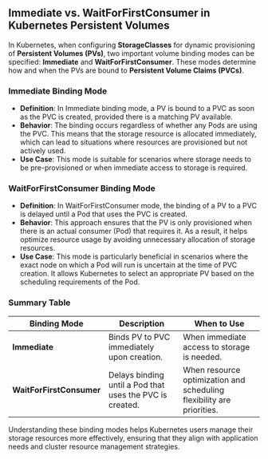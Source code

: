 ## Immediate vs. WaitForFirstConsumer in Kubernetes Persistent Volumes

In Kubernetes, when configuring **StorageClasses** for dynamic provisioning of **Persistent Volumes (PVs)**, two important volume binding modes can be specified: **Immediate** and **WaitForFirstConsumer**. These modes determine how and when the PVs are bound to **Persistent Volume Claims (PVCs)**.

### Immediate Binding Mode

- **Definition**: In Immediate binding mode, a PV is bound to a PVC as soon as the PVC is created, provided there is a matching PV available.
- **Behavior**: The binding occurs regardless of whether any Pods are using the PVC. This means that the storage resource is allocated immediately, which can lead to situations where resources are provisioned but not actively used.
- **Use Case**: This mode is suitable for scenarios where storage needs to be pre-provisioned or when immediate access to storage is required.

### WaitForFirstConsumer Binding Mode

- **Definition**: In WaitForFirstConsumer mode, the binding of a PV to a PVC is delayed until a Pod that uses the PVC is created.
- **Behavior**: This approach ensures that the PV is only provisioned when there is an actual consumer (Pod) that requires it. As a result, it helps optimize resource usage by avoiding unnecessary allocation of storage resources.
- **Use Case**: This mode is particularly beneficial in scenarios where the exact node on which a Pod will run is uncertain at the time of PVC creation. It allows Kubernetes to select an appropriate PV based on the scheduling requirements of the Pod.

### Summary Table

| Binding Mode             | Description                                           | When to Use                               |
|--------------------------|-------------------------------------------------------|-------------------------------------------|
| **Immediate**            | Binds PV to PVC immediately upon creation.            | When immediate access to storage is needed. |
| **WaitForFirstConsumer** | Delays binding until a Pod that uses the PVC is created. | When resource optimization and scheduling flexibility are priorities. |

Understanding these binding modes helps Kubernetes users manage their storage resources more effectively, ensuring that they align with application needs and cluster resource management strategies.
